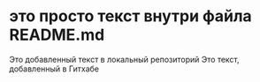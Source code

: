 # это просто текст внутри файла README.md
Это добавленный текст в локальный репозиторий
Это текст, добавленный в Гитхабе
